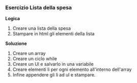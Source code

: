 ### Esercizio Lista della spesa

**Logica**

1. Creare una lista della spesa
2. Stampare in html gli elementi della lista

**Soluzione** 

1. Creare un array 
2. Creare un ciclo while 
3. Creare un Ul e salvarlo in una variabile 
4. Creare elementi li per ogni elemento all'interno dell'array
5. Infine appendere gli li ad ul e stampare.